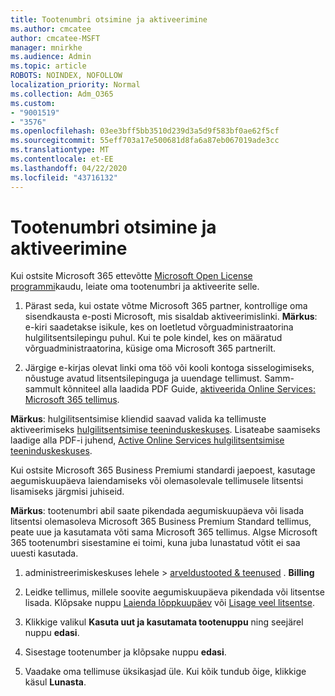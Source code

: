 ```yaml
---
title: Tootenumbri otsimine ja aktiveerimine
ms.author: cmcatee
author: cmcatee-MSFT
manager: mnirkhe
ms.audience: Admin
ms.topic: article
ROBOTS: NOINDEX, NOFOLLOW
localization_priority: Normal
ms.collection: Adm_O365
ms.custom:
- "9001519"
- "3576"
ms.openlocfilehash: 03ee3bff5bb3510d239d3a5d9f583bf0ae62f5cf
ms.sourcegitcommit: 55eff703a17e500681d8fa6a87eb067019ade3cc
ms.translationtype: MT
ms.contentlocale: et-EE
ms.lasthandoff: 04/22/2020
ms.locfileid: "43716132"
---
```

# <a name="find-and-activate-my-product-key"></a>Tootenumbri otsimine ja aktiveerimine

Kui ostsite Microsoft 365 ettevõtte [Microsoft Open License programmi](https://go.microsoft.com/fwlink/p/?LinkID=613298)kaudu, leiate oma tootenumbri ja aktiveerite selle.

1. Pärast seda, kui ostate võtme Microsoft 365 partner, kontrollige oma sisendkausta e-posti Microsoft, mis sisaldab aktiveerimislinki.  **Märkus**: e-kiri saadetakse isikule, kes on loetletud võrguadministraatorina hulgilitsentsilepingu puhul.  Kui te pole kindel, kes on määratud võrguadministraatorina, küsige oma Microsoft 365 partnerilt.

2. Järgige e-kirjas olevat linki oma töö või kooli kontoga sisselogimiseks, nõustuge avatud litsentsilepinguga ja uuendage tellimust.  Samm-sammult kõnniteel alla laadida PDF Guide, [aktiveerida Online Services: Microsoft 365 tellimus](https://go.microsoft.com/fwlink/p/?LinkId=618100). 

**Märkus**: hulgilitsentsimise kliendid saavad valida ka tellimuste aktiveerimiseks [hulgilitsentsimise teeninduskeskuses](https://go.microsoft.com/fwlink/p/?LinkID=282016).  Lisateabe saamiseks laadige alla PDF-i juhend, [Active Online Services hulgilitsentsimise teeninduskeskuses](https://go.microsoft.com/fwlink/p/?LinkId=618096).

Kui ostsite Microsoft 365 Business Premiumi standardi jaepoest, kasutage aegumiskuupäeva laiendamiseks või olemasolevale tellimusele litsentsi lisamiseks järgmisi juhiseid.

**Märkus**: tootenumbri abil saate pikendada aegumiskuupäeva või lisada litsentsi olemasoleva Microsoft 365 Business Premium Standard tellimus, peate uue ja kasutamata võti sama Microsoft 365 tellimus.  Algse Microsoft 365 tootenumbri sisestamine ei toimi, kuna juba lunastatud võtit ei saa uuesti kasutada.

1. administreerimiskeskuses lehele > [arveldustooted & teenused](https://go.microsoft.com/fwlink/p/?linkid=842054) . **Billing**

2. Leidke tellimus, millele soovite aegumiskuupäeva pikendada või litsentse lisada.  Klõpsake nuppu [Laienda lõppkuupäev](https://go.microsoft.com/fwlink/p/?linkid=842054) või [Lisage veel litsentse](https://go.microsoft.com/fwlink/p/?linkid=842054).

3. Klikkige valikul **Kasuta uut ja kasutamata tootenuppu** ning seejärel nuppu **edasi**.

4. Sisestage tootenumber ja klõpsake nuppu **edasi**.

5. Vaadake oma tellimuse üksikasjad üle.  Kui kõik tundub õige, klikkige käsul **Lunasta**.